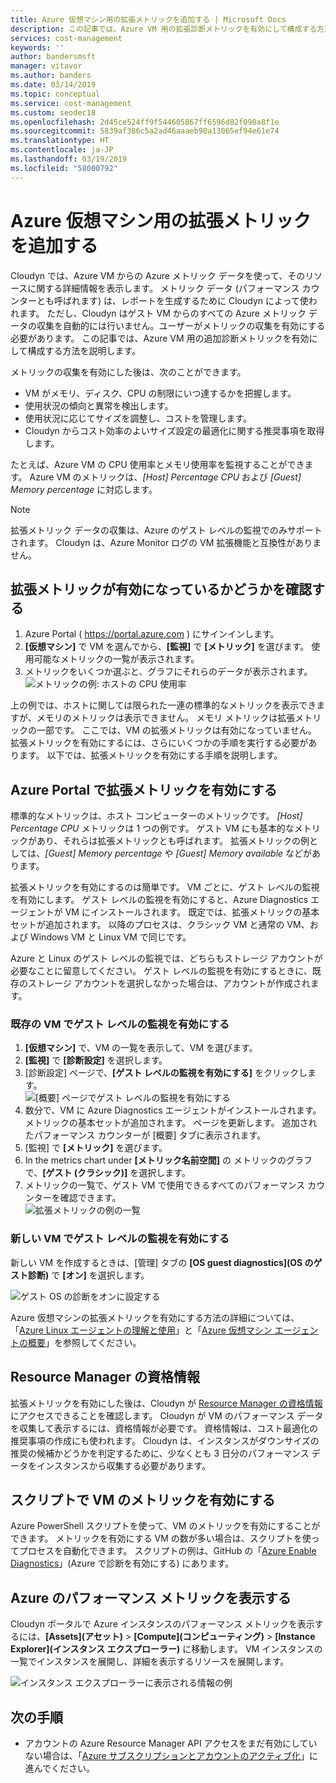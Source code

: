 ```yaml
---
title: Azure 仮想マシン用の拡張メトリックを追加する | Microsoft Docs
description: この記事では、Azure VM 用の拡張診断メトリックを有効にして構成する方法を説明します。
services: cost-management
keywords: ''
author: bandersmsft
manager: vitavor
ms.author: banders
ms.date: 03/14/2019
ms.topic: conceptual
ms.service: cost-management
ms.custom: seodec18
ms.openlocfilehash: 2d45ce524ff9f544605867ff6596d82f090a8f1e
ms.sourcegitcommit: 5839af386c5a2ad46aaaeb90a13065ef94e61e74
ms.translationtype: HT
ms.contentlocale: ja-JP
ms.lasthandoff: 03/19/2019
ms.locfileid: "58000792"
---
```

# <a name="add-extended-metrics-for-azure-virtual-machines"></a>Azure 仮想マシン用の拡張メトリックを追加する

Cloudyn では、Azure VM からの Azure メトリック データを使って、そのリソースに関する詳細情報を表示します。 メトリック データ (パフォーマンス カウンターとも呼ばれます) は、レポートを生成するために Cloudyn によって使われます。 ただし、Cloudyn はゲスト VM からのすべての Azure メトリック データの収集を自動的には行いません。ユーザーがメトリックの収集を有効にする必要があります。 この記事では、Azure VM 用の追加診断メトリックを有効にして構成する方法を説明します。

メトリックの収集を有効にした後は、次のことができます。

- VM がメモリ、ディスク、CPU の制限にいつ達するかを把握します。
- 使用状況の傾向と異常を検出します。
- 使用状況に応じてサイズを調整し、コストを管理します。
- Cloudyn からコスト効率のよいサイズ設定の最適化に関する推奨事項を取得します。

たとえば、Azure VM の CPU 使用率とメモリ使用率を監視することができます。 Azure VM のメトリックは、_[Host] Percentage CPU_ および _[Guest] Memory percentage_ に対応します。

> [!NOTE]
> 拡張メトリック データの収集は、Azure のゲスト レベルの監視でのみサポートされます。 Cloudyn は、Azure Monitor ログの VM 拡張機能と互換性がありません。

## <a name="determine-whether-extended-metrics-are-enabled"></a>拡張メトリックが有効になっているかどうかを確認する

1. Azure Portal ( https://portal.azure.com ) にサインインします。
2. **[仮想マシン]** で VM を選んでから、**[監視]** で **[メトリック]** を選びます。 使用可能なメトリックの一覧が表示されます。
3. メトリックをいくつか選ぶと、グラフにそれらのデータが表示されます。  
    ![メトリックの例: ホストの CPU 使用率](./media/azure-vm-extended-metrics/metric01.png)

上の例では、ホストに関しては限られた一連の標準的なメトリックを表示できますが、メモリのメトリックは表示できません。 メモリ メトリックは拡張メトリックの一部です。 ここでは、VM の拡張メトリックは有効になっていません。 拡張メトリックを有効にするには、さらにいくつかの手順を実行する必要があります。 以下では、拡張メトリックを有効にする手順を説明します。

## <a name="enable-extended-metrics-in-the-azure-portal"></a>Azure Portal で拡張メトリックを有効にする

標準的なメトリックは、ホスト コンピューターのメトリックです。 _[Host] Percentage CPU_ メトリックは 1 つの例です。 ゲスト VM にも基本的なメトリックがあり、それらは拡張メトリックとも呼ばれます。 拡張メトリックの例としては、_[Guest] Memory percentage_ や _[Guest] Memory available_ などがあります。

拡張メトリックを有効にするのは簡単です。 VM ごとに、ゲスト レベルの監視を有効にします。 ゲスト レベルの監視を有効にすると、Azure Diagnostics エージェントが VM にインストールされます。 既定では、拡張メトリックの基本セットが追加されます。 以降のプロセスは、クラシック VM と通常の VM、および Windows VM と Linux VM で同じです。

Azure と Linux のゲスト レベルの監視では、どちらもストレージ アカウントが必要なことに留意してください。 ゲスト レベルの監視を有効にするときに、既存のストレージ アカウントを選択しなかった場合は、アカウントが作成されます。

### <a name="enable-guest-level-monitoring-on-existing-vms"></a>既存の VM でゲスト レベルの監視を有効にする

1. **[仮想マシン]** で、VM の一覧を表示して、VM を選びます。
2. **[監視]** で **[診断設定]** を選択します。
3. [診断設定] ページで、**[ゲスト レベルの監視を有効にする]** をクリックします。  
    ![[概要] ページでゲスト レベルの監視を有効にする](./media/azure-vm-extended-metrics/enable-guest-monitoring.png)
4. 数分で、VM に Azure Diagnostics エージェントがインストールされます。 メトリックの基本セットが追加されます。 ページを更新します。 追加されたパフォーマンス カウンターが [概要] タブに表示されます。
5. [監視] で **[メトリック]** を選びます。
6. In the metrics chart under **[メトリック名前空間]** の	メトリックのグラフで、**[ゲスト (クラシック)]** を選択します。
7. メトリックの一覧で、ゲスト VM で使用できるすべてのパフォーマンス カウンターを確認できます。  
    ![拡張メトリックの例の一覧](./media/azure-vm-extended-metrics/extended-metrics.png)

### <a name="enable-guest-level-monitoring-on-new-vms"></a>新しい VM でゲスト レベルの監視を有効にする

新しい VM を作成するときは、[管理] タブの **[OS guest diagnostics]\(OS のゲスト診断\)** で **[オン]** を選択します。

![ゲスト OS の診断をオンに設定する](./media/azure-vm-extended-metrics/new-enable-diag.png)

Azure 仮想マシンの拡張メトリックを有効にする方法の詳細については、「[Azure Linux エージェントの理解と使用](../virtual-machines/extensions/agent-linux.md)」と「[Azure 仮想マシン エージェントの概要](../virtual-machines/extensions/agent-windows.md)」を参照してください。

## <a name="resource-manager-credentials"></a>Resource Manager の資格情報

拡張メトリックを有効にした後は、Cloudyn が [Resource Manager の資格情報](activate-subs-accounts.md)にアクセスできることを確認します。 Cloudyn が VM のパフォーマンス データを収集して表示するには、資格情報が必要です。 資格情報は、コスト最適化の推奨事項の作成にも使われます。 Cloudyn は、インスタンスがダウンサイズの推奨の候補かどうかを判定するために、少なくとも 3 日分のパフォーマンス データをインスタンスから収集する必要があります。

## <a name="enable-vm-metrics-with-a-script"></a>スクリプトで VM のメトリックを有効にする

Azure PowerShell スクリプトを使って、VM のメトリックを有効にすることができます。 メトリックを有効にする VM の数が多い場合は、スクリプトを使ってプロセスを自動化できます。 スクリプトの例は、GitHub の「[Azure Enable Diagnostics](https://github.com/Cloudyn/azure-enable-diagnostics)」(Azure で診断を有効にする) にあります。

## <a name="view-azure-performance-metrics"></a>Azure のパフォーマンス メトリックを表示する

Cloudyn ポータルで Azure インスタンスのパフォーマンス メトリックを表示するには、**[Assets]\(アセット\)** > **[Compute]\(コンピューティング\)** > **[Instance Explorer]\(インスタンス エクスプローラー\)** に移動します。 VM インスタンスの一覧でインスタンスを展開し、詳細を表示するリソースを展開します。

![インスタンス エクスプローラーに表示される情報の例](./media/azure-vm-extended-metrics/instance-explorer.png)

## <a name="next-steps"></a>次の手順

- アカウントの Azure Resource Manager API アクセスをまだ有効にしていない場合は、「[Azure サブスクリプションとアカウントのアクティブ化](activate-subs-accounts.md)」に進んでください。
